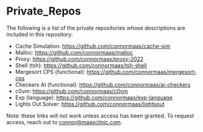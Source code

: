 # Private_Repos
The following is a list of the private repositories whose descriptions are included in this repository:
- Cache Simulation: https://github.com/connormaas/cache-sim
- Malloc: https://github.com/connormaas/malloc
- Proxy: https://github.com/connormaas/proxy-2022
- Shell (tsh): https://github.com/connormaas/tsh-shell
- Mergesort CPS (functional): https://github.com/connormaas/mergesort-cps
- Checkers AI (functional): https://github.com/connormaas/ai-checkers
- c0vm: https://github.com/connormaas/c0vm
- Exp (language): https://github.com/connormaas/exp-language
- Lights Out Solver: https://github.com/connormaas/lightsout

Note: these links will not work unless access has been granted. To request access, reach out to connor@maasclinic.com.

